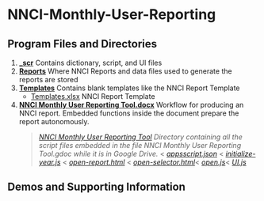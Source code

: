 # NNCI-Monthly-User-Reporting

## Program Files and Directories

1.  [**\_scr**](./_scr) Contains dictionary, script, and UI files
2.  [**Reports**](./Reports) Where NNCI Reports and data files used to generate the reports are stored
3.  [**Templates**](./Templates) Contains blank templates like the NNCI Report Template
    - [Templates.xlsx](./Templates/Template.xlsx) NNCI Report Template
4.  [**NNCI Monthly User Reporting Tool.docx**](./NNCI%20Monthly%20User%20Reporting%20Tool.docx) Workflow for producing an NNCI report. Embedded functions inside the document prepare the report autonomously.
    > [_NNCI Monthly User Reporting Tool_](NNCI%20Monthly%20User%20Reporting%20Tool) _Directory containing all the script files embedded in the file NNCI Monthly User Reporting Tool.gdoc while it is in Google Drive._ <
    > [_appsscript.json_](./NNCI%20Monthly%20User%20Reporting%20Tool/appsscript.json) <
    > [_initialize-year.js_](./NNCI%20Monthly%20User%20Reporting%20Tool/initialize-year.js) <
    > [_open-report.html_](./NNCI%20Monthly%20User%20Reporting%20Tool/open-report.html) <
    > [_open-selector.html_](./NNCI%20Monthly%20User%20Reporting%20Tool/open-selector.html)<
    > [_open.js_](./NNCI%20Monthly%20User%20Reporting%20Tool/open.js)<
    > [_UI.js_](./NNCI%20Monthly%20User%20Reporting%20Tool/UI.js)

## Demos and Supporting Information
